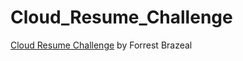 # Cloud_Resume_Challenge

[Cloud Resume Challenge](https://cloudresumechallenge.dev/docs/the-challenge/aws/)
by Forrest Brazeal
